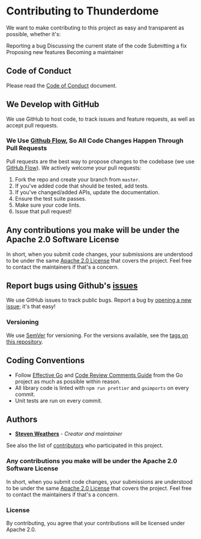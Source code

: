 # Contributing to Thunderdome

We want to make contributing to this project as easy and transparent as possible, whether it's:

Reporting a bug
Discussing the current state of the code
Submitting a fix
Proposing new features
Becoming a maintainer

## Code of Conduct

Please read the [Code of Conduct](CODE_OF_CONDUCT.md) document.

## We Develop with GitHub

We use GitHub to host code, to track issues and feature requests, as well as accept pull requests.

### We Use [Github Flow](https://guides.github.com/introduction/flow/index.html), So All Code Changes Happen Through Pull Requests

Pull requests are the best way to propose changes to the codebase (we
use [GitHub Flow](https://guides.github.com/introduction/flow/index.html)). We actively welcome your pull requests:

1. Fork the repo and create your branch from `master`.
2. If you've added code that should be tested, add tests.
3. If you've changed/added APIs, update the documentation.
4. Ensure the test suite passes.
5. Make sure your code lints.
6. Issue that pull request!

## Any contributions you make will be under the Apache 2.0 Software License

In short, when you submit code changes, your submissions are understood to be under the
same [Apache 2.0 License](http://www.apache.org/licenses/LICENSE-2.0) that covers the project. Feel free to contact the
maintainers if that's a concern.

## Report bugs using Github's [issues](https://github.com/StevenWeathers/thunderdome-planning-poker/issues)

We use GitHub issues to track public bugs. Report a bug by [opening a new issue](); it's that easy!

### Versioning

We use [SemVer](http://semver.org/) for versioning. For the versions available, see
the [tags on this repository](https://github.com/StevenWeathers/thunderdome-planning-poker/tags).

## Coding Conventions

- Follow [Effective Go](https://go.dev/doc/effective_go)
  and [Code Review Comments Guide](https://github.com/golang/go/wiki/CodeReviewComments) from the Go project as much as
  possible within reason.
- All library code is linted with `npm run prettier` and `goimports` on every commit.
- Unit tests are run on every commit.

## Authors

* **[Steven Weathers](https://github.com/StevenWeathers)** - *Creator and maintainer*

See also the list of [contributors](https://github.com/StevenWeathers/thunderdome-planning-poker/contributors) who
participated in
this project.

### Any contributions you make will be under the Apache 2.0 Software License

In short, when you submit code changes, your submissions are understood to be under the
same [Apache 2.0 License](http://www.apache.org/licenses/LICENSE-2.0) that covers the project. Feel free to contact the
maintainers if that's a concern.

### License

By contributing, you agree that your contributions will be licensed under Apache 2.0.

